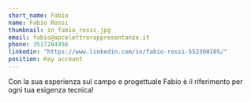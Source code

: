 ```yaml
---
short_name: Fabio
name: Fabio Rossi
thumbnail: in_fabio_rossi.jpg
email: fabio@apcelettrorappresentanze.it
phone: 3517284456
linkedin: "https://www.linkedin.com/in/fabio-rossi-552300105/"
position: Key account
---
```

Con la sua esperienza sul campo e progettuale Fabio è il riferimento per ogni tua esigenza tecnica!